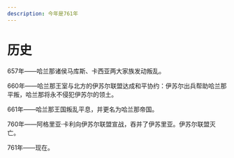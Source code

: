 ```yaml
---
description: 今年是761年
---
```


# 历史

657年——哈兰那诸侯马库斯、卡西亚两大家族发动叛乱。

660年——哈兰那王室与北方的伊苏尔联盟达成和平协约：伊苏尔出兵帮助哈兰那平叛，哈兰那将永不侵犯伊苏尔的领土。

661年——哈兰那王国叛乱平息，并更名为哈兰那帝国。

760年——阿格里亚·卡利向伊苏尔联盟宣战，吞并了伊苏里亚。伊苏尔联盟灭亡。

761年——现在。





